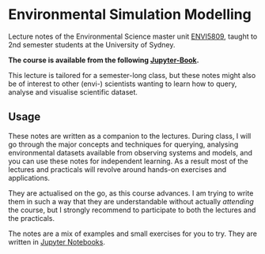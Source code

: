 # Environmental Simulation Modelling

Lecture notes of the Environmental Science master unit [ENVI5809](https://www.sydney.edu.au/courses/units-of-study/2022/envi/envi5809.html), taught to 2nd semester students at the University of Sydney.

**The course is available from the following [Jupyter-Book](https://tristansalles.github.io/EnviReef/welcome.html).**

This lecture is tailored for a semester-long class, but these notes might also be of interest to other (envi-) scientists wanting to learn how to query, analyse and visualise scientific dataset. 

## Usage

These notes are written as a companion to the lectures. During class, I will go through the major concepts and techniques for querying, analysing environmental datasets available from observing systems and models, and you can use these notes for independent learning. As a result most of the lectures and practicals will revolve around hands-on exercises and applications.

They are actualised on the go, as this course advances. I am trying to write them in such a way that they are understandable without actually *attending* the course, but I strongly recommend to participate to both the lectures and the practicals.

The notes are a mix of examples and small exercises for you to try. They are written in [Jupyter Notebooks](https://jupyter-notebook.readthedocs.io).
